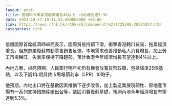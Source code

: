 ```yaml
---
layout: post
title: 信銀料今年本港經濟增長4%以上　內地增長達5.3%
date: 2023-10-27 19:11:52.000000000 +08:00
link: https://news.rthk.hk/rthk/ch/component/k2/1725280-20231027.htm
categories: rthk
---
```


信銀國際首席經濟師卓亮表示，國際貿易持續下滑，衝擊香港轉口貿易，拖累經濟增長，但旅遊業復蘇帶動零售銷售反彈，本地需求改善推動私人消費增長，加上勞工市場暢旺，失業率保持下降趨勢，預計香港今年經濟增長有望達到4%以上。

內地方面，卓亮預期，人民銀行明年初仍有機會放寬貨幣政策，包括降準25個基點，以及下調1年期貸款市場報價利率（LPR）10點子。

他預期，內地出口將在基數因素推動下逐步改善，加上製造業展現韌性、房地產市場有一系列支持措施陸續出台等，鞏固消費復蘇基礎，預測內地今年經濟增長有望達到5.3%。
